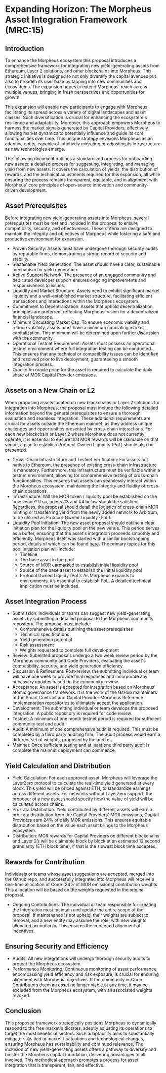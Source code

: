 # Expanding Horizon: The Morpheus Asset Integration Framework (MRC:15)

## Introduction
To enhance the Morpheus ecosystem this proposal introduces a comprehensive framework for integrating new yield-generating assets from Ethereum, Layer 2 solutions, and other blockchains into Morpheus. This strategic initiative is designed to not only diversify the capital avenues but also to broaden its user base by tapping into new communities and ecosystems. The expansion hopes to extend Morpheus’ reach across multiple venues, bringing in fresh perspectives and opportunities for growth.

This expansion will enable new participants to engage with Morpheus, facilitating its spread across a variety of digital landscapes and asset classes. Such diversification is crucial for enhancing the ecosystem's resilience and adaptability. Moreover, this approach empowers Morpheus to harness the market signals generated by Capital Providers, effectively allowing market dynamics to potentially influence and guide its core functionalities over time. This unique strategy envisions Morpheus as an adaptive entity, capable of intuitively migrating or adjusting its infrastructure as new technologies emerge.

The following document outlines a standardized process for onboarding new assets: a detailed process for suggesting, integrating, and managing yield from new assets. It covers the calculation of yields, the distribution of rewards, and the technical adjustments required for this expansion, all while ensuring the process remains transparent, equitable, and in alignment with Morpheus' core principles of open-source innovation and community-driven development.

## Asset Prerequisites
Before integrating new yield-generating assets into Morpheus, several prerequisites must be met and included in the proposal to ensure compatibility, security, and effectiveness. These criteria are designed to maintain the integrity and objectives of Morpheus while fostering a safe and productive environment for expansion.

- Proven Security: Assets must have undergone thorough security audits by reputable firms, demonstrating a strong record of security and stability.
- Sustainable Yield Generation: The asset should have a clear, sustainable mechanism for yield generation.
- Active Support Network: The presence of an engaged community and dedicated developer support ensures ongoing improvements and responsiveness to issues.
- Liquidity and Market Structure: Assets need to exhibit significant market liquidity and a well-established market structure, facilitating efficient transactions and interactions within the Morpheus ecosystem.
- Commitment to Decentralization: Assets that uphold decentralization principles are preferred, reflecting Morpheus' vision for a decentralized financial landscape.
- Minimum Circulating Market Cap: To ensure economic viability and reduce volatility, assets must have a minimum circulating market capitalization. This minimum will be determined upon further discussion with the community.
- Operational Testnet Requirement: Assets must possess an operational testnet environment where full integration testing can be conducted. This ensures that any technical or compatibility issues can be identified and resolved prior to live deployment, guaranteeing a smooth integration process.
- Oracle: An oracle price for the asset is required to calculate the daily share of MOR Capital Provider emissions.

## Assets on a New Chain or L2
When proposing assets located on new blockchains or Layer 2 solutions for integration into Morpheus, the proposal must include the following detailed information beyond the general prerequisites to ensure a thorough evaluation and seamless integration. These additional requirements are crucial for assets outside the Ethereum mainnet, as they address unique challenges and opportunities presented by cross-chain interactions. For each new blockchain or Layer 2 where Morpheus does not currently operate, it is essential to ensure that MOR rewards will be claimable on that venue, a plan to establish Protocol-Owned Liquidity (PoL) should also be presented.

- Cross-Chain Infrastructure and Testnet Verification: For assets not native to Ethereum, the presence of existing cross-chain infrastructure is mandatory. Furthermore, this infrastructure must be verifiable within a testnet environment, allowing for comprehensive testing of cross-chain functionalities. This ensures that assets can seamlessly interact within the Morpheus ecosystem, maintaining the integrity and fluidity of cross-chain operations.
- Infrastructure: Will the MOR token / liquidity pool be established on the new venue? If so, points #3 and #4 below should be satisfied. Regardless, the proposal should detail the logistics of cross-chain MOR minting or transferring yield from the newly added network to Arbitrum, to be utilized as Protocol-Owned Liquidity (PoL).
- Liquidity Pool Initiation: The new asset proposal should outline a clear initiation plan for the liquidity pool on the new venue. This period serves as a buffer, ensuring that the asset's integration proceeds smoothly and efficiently. Morpheus itself was started with a similar bootstrapping period, details of which can be found [here](https://github.com/MorpheusAIs/Docs/blob/main/!KEYDOCS%20README%20FIRST!/Phased%20AMM%20Deployment%20and%20Fair%20Price%20Discovery.md). The primary topics for this pool initiation plan will include:
    - Timeline
    - The base asset in the pool
    - Source of MOR earmarked to establish initial liquidity pool
    - Source of the base asset to establish the initial liquidity pool
    - Protocol Owned Liquidy (PoL): As Morpheus expands to environments, it’s essential to establish PoL. A detailed technical implication must be included.

## Asset Integration Process
- Submission: Individuals or teams can suggest new yield-generating assets by submitting a detailed proposal to the Morpheus community repository. The proposal must include:
    - Comprehensive details outlining the asset prerequisites
    - Technical specifications
    - Yield generation potential
    - Risk assessment
    - Weights requested to complete full development
- Review: Submitted proposals undergo a two week review period by the Morpheus community and Code Providers, evaluating the asset's compatibility, security, and yield generation efficiency.
- Discussion & Refinement: Post-review, the submitting individual or team will have one week to provide final responses and incorporate any necessary updates based on the community review.
- Acceptance: An asset is accepted for integration based on Morpheus’ atomic governance framework. It is the work of the GitHub maintainers of the Smart Contract and Capital Provider Morpheus Reference Implementation repositories to ultimately accept the application.
- Development: The submitting individual or team develops the proposed integration. A public repository is required for code review.
- Testnet: A minimum of one month testnet period is required for sufficient community test and audit.
- Audit: A minimum of one comprehensive audit is required. This must be completed by a third party auditing firm. The audit process would earn a different set of weights, proposed by the auditor.
- Mainnet: Once sufficient testing and at least one third party audit is complete the mainnet deployment can commence.

## Yield Calculation and Distribution
- Yield Calculation: For each approved asset, Morpheus will leverage the LayerZero protocol to calculate the real-time yield generated at every block. This yield will be priced against ETH, to standardize earnings across different assets. For networks without LayerZero support, the proposer of a new asset should specify how the value of yield will be calculated across chains.
- Pro-rata Distribution: Yield contributed by different assets will earn a pro-rata distribution from the Capital Providers' MOR emissions, Capital Providers earn 24% of daily MOR emissions. This ensures equitable distribution based on the value each asset brings to the Morpheus ecosystem.
- Distribution: MOR rewards for Capital Providers on different blockchains and Layer 2’s will be claimable block by block at an estimated 12 second granularity (ETH block time), if that is the slowest block time accepted.

## Rewards for Contribution
Individuals or teams whose asset suggestions are accepted, merged into the Github repo, and successfully integrated into Morpheus will receive a one-time allocation of Code (24% of MOR emissions) contribution weights. This allocation will be based on the weights requested in the original proposal.
- Ongoing Contributions: The individual or team responsible for creating the integration must maintain and update the entire scope of the proposal. If maintenance is not upheld, their weights are subject to removal, and a new entity may assume the role, with new weights allocated accordingly. This ensures the continued alignment of incentives.

## Ensuring Security and Efficiency
- Audits: All new integrations will undergo thorough security audits to protect the Morpheus ecosystem.
- Performance Monitoring: Continuous monitoring of asset performance, encompassing yield efficiency and risk exposure, is crucial for ensuring alignment with Morpheus' objectives. If the community or Code Contributors deem an asset no longer viable at any time, it may be excluded from the Morpheus ecosystem, with all associated weights revoked.

## Conclusion
This proposed framework strategically positions Morpheus to dynamically respond to the free market's dictates, adeptly adjusting its operations to target the most beneficial sectors. Such adaptability aims to substantially mitigate risks tied to market fluctuations and technological changes, ensuring Morpheus has sustainability and continued relevance. The inclusion of new yield-generating assets offers a pathway to diversify and bolster the Morpheus capital foundation, delivering advantages to all involved. This methodical approach promotes a process for asset integration that is transparent, fair, and effective.
